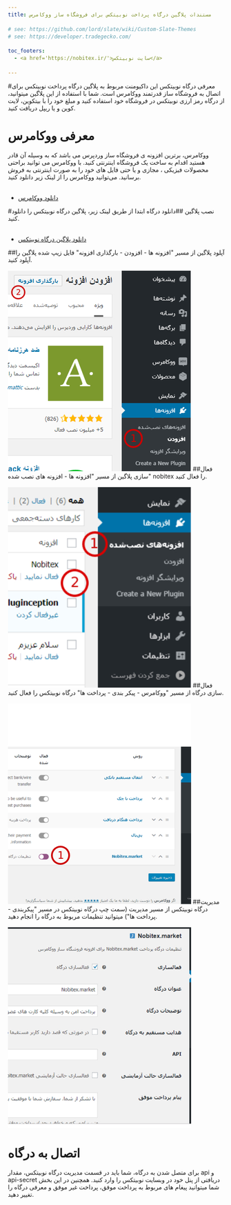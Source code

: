 ```yaml
---
title: مستندات پلاگین درگاه پرداخت نوبیتکس برای فروشگاه ساز ووکامرس

# see: https://github.com/lord/slate/wiki/Custom-Slate-Themes
# see: https://developer.tradegecko.com/
  
toc_footers:
  - <a href='https://nobitex.ir/'>سایت نوبیتکس</a>

---
```

#معرفی درگاه نوبیتکس
این داکیومنت مربوط به پلاگین درگاه پرداخت نوبیتکس برای اتصال به فروشگاه ساز قدرتمند ووکامرس است.
شما با استفاده از این پلاگین میتوانید، از درگاه رمز ارزی نوبیتکس در فروشگاه خود استفاده کنید و مبلغ خود را با بیتکوین، لایت کوین و یا ریپل دریافت کنید.
# معرفی ووکامرس
ووکامرس، برترین افزونه ی فروشگاه ساز وردپرس می باشد که به وسیله آن قادر هستید اقدام به ساخت یک فروشگاه اینترنتی کنید. با ووکامرس می توانید براحتی محصولات فیزیکی ، مجازی و یا حتی فایل های خود را به صورت اینترنتی به فروش برسانید. می‌توانید ووکامرس را از لینک زیر دانلود کنید.
  <br>
  <br>
  - <a href='https://wordpress.org/plugins/woocommerce'>دانلود ووکامرس</a>

#نصب پلاگین
##دانلود درگاه
ابتدا از طریق لینک زیر، پلاگین درگاه نوبیتکس را دانلود کنید.
  <br>
  <br>
  - <a href='https://github.com/nobitex/novypay-wordpress/releases/latest/download/nobitex-woocommerce-gateway.zip'>دانلود  پلاگین درگاه نوبیتکس</a>

##آپلود پلاگین
از مسیر "افزونه ها - افزودن - بارگذاری افزونه" فایل زیپ شده پلاگین را آپلود کنید.
<br>
<br>
<img src="../images/plugin-upload.jpg"></img>
##فعال سازی پلاگین
از مسیر "افزونه ها - افزونه های نصب شده" nobitex را فعال کنید.
<br>
<br>
<img src="../images/active-plugin.jpg"></img>
##فعال سازی درگاه
از مسیر "ووکامرس - پیکر بندی - پرداخت ها" درگاه نوبیتکس را فعال کنید.
<br>
<br>
<img src="../images/active-gateway.jpg"></img>
##مدیریت درگاه نوبیتکس
از مسیر مدیریت (سمت چپ درگاه نوبیتکس در مسیر "پیکربندی - پرداخت ها") میتوانید تنظیمات مربوط به درگاه را انجام دهید.
<br>
<br>
<img src="../images/gateway-setting.jpg"></img>
# اتصال به درگاه
برای متصل شدن به درگاه، شما باید در قسمت مدیریت درگاه نوبیتکس، مقدار api و api-secret دریافتی از پنل خود در وبسایت نوبیتکس را وارد کنید.
همچنین در این بخش شما میتوانید پیغام های مربوط به پرداخت موفق، پرداخت غیر موفق و معرفی درگاه را تغییر دهید.
